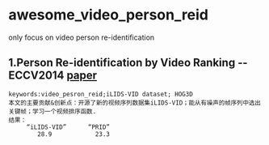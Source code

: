 # awesome_video_person_reid
only focus on video person re-identification

## 1.Person Re-identification by Video Ranking --ECCV2014  [paper](http://www.eecs.qmul.ac.uk/~sgg/papers/WangEtAl_ECCV14.pdf)
    keywords:video_pesron_reid;iLIDS-VID dataset; HOG3D
    本文的主要贡献&创新点：开源了新的视频序列数据集iLIDS-VID；能从有噪声的帧序列中选出关键帧；学习一个视频排序函数.
    结果：
         “iLIDS-VID”      “PRID”
            28.9            23.3
